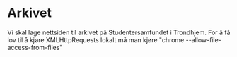 # Arkivet
Vi skal lage nettsiden til arkivet på Studentersamfundet i Trondhjem.
For å få lov til å kjøre XMLHttpRequests lokalt må man kjøre "chrome --allow-file-access-from-files"

